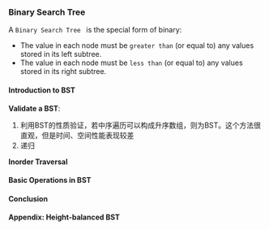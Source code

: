 ### Binary Search Tree

A `Binary Search Tree ` is the special form of binary: 

- The value in each node must be `greater than` (or equal to) any values stored in its left subtree.
- The value in each node must be `less than` (or equal to) any values stored in its right subtree.

#### Introduction to BST

**Validate a BST**:

1. 利用BST的性质验证，若中序遍历可以构成升序数组，则为BST。这个方法很直观，但是时间、空间性能表现较差
2. 递归

**Inorder Traversal**

#### Basic Operations in BST

#### Conclusion

#### Appendix: Height-balanced BST





